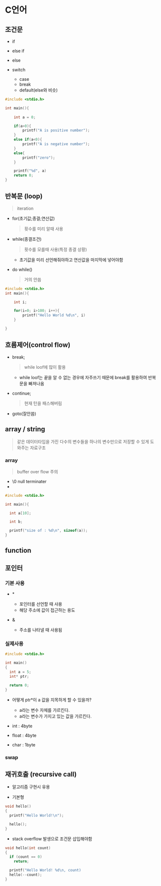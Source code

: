 # C언어

## 조건문

- if
- else if
- else

- switch
  - case
  - break
  - default(else와 비슷)

``` C
#include <stdio.h>

int main(){
    
    int a = 0;

    if(a>0){
        printf("A is positive number");
    }
    else if(a<0){
        printf("A is negative number");
    }
    else{
        printf("zero");
    }

    printf("%d", a)
    return 0;
}
```

## 반복문 (loop)
> iteration

- for(초기값;종결;연산값)
  > 횟수를 미리 알때 사용

- while(종결조건)
  > 횟수를 모를때 사용(특정 종결 상황)
  - 초기값을 미리 선언해줘야하고 연산값을 마지막에 넣어야함

- do while()
  > 거의 안씀

``` C
#include <stdio.h>
int main(){

    int i;

    for(i=0; i>100; i++){
        printf("Hello World %d\n", i)
    }

}
```

## 흐름제어(control flow)

- break;
  > while loof에 많이 활용 
  - while loof는 끝을 알 수 없는 경우에 자주쓰기 때문에 break를 활용하여 반복문을 빠져나옴

- continue;
  > 현재 턴을 패스해버림
- goto(잘안씀)

## array / string
  > 같은 데이터타입을 가진 다수의 변수들을 하나의 변수만으로 저장할 수 있게 도와주는 자료구조

### array
  > buffer over flow 주의

  - \0 null terminater
  - 

```C
#include <stdio.h>

int main(){

  int a[10];

  int b;

  printf("size of : %d\n", sizeof(a));
}
``` 

## function

## 포인터

### 기본 사용
- &#42;
  - 포인터를 선언할 때 사용
  - 해당 주소에 값이 접근하는 용도

- & 
  - 주소를 나타낼 때 사용됨

### 실제사용

``` C
#include <stdio.h>

int main()
{
  int a = 5;
  int* ptr;

  return 0;
}
```

- 어떻게 ptr*이 a 값을 지목하게 할 수 있을까?
  - a라는 변수 자체를 가르킨다.
  - a라는 변수가 가지고 있는 값을 가르킨다.

- int : 4byte
- float : 4byte
- char : 1byte

### swap

## 재귀호출 (recursive call)

- 알고리즘 구현시 유용

- 기본형
``` C
void hello()
{
  printf("Hello World!\n");

  hello();
}

```

- stack overflow 발생으로 조건문 삽입해야함

``` C
void hello(int count)
{
  if (count == 0)
    return;

  printf("Hello World! %d\n, count)
  hello(--count);
}
```
